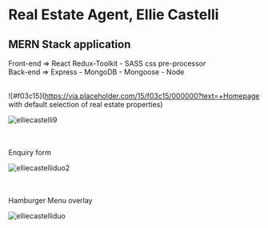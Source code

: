 <h1>Real Estate Agent, Ellie Castelli</h1>

<h2>MERN Stack application</h2>
Front-end => React Redux-Toolkit - SASS css pre-processor <br>
Back-end  => Express - MongoDB - Mongoose - Node<br><br>


![#f03c15](https://via.placeholder.com/15/f03c15/000000?text=+Homepage with default selection of real estate properties)

![elliecastelli9](https://user-images.githubusercontent.com/38325801/185565594-6ac60926-d914-48b0-beaa-8d09db70eb68.png)<br><br><br>

Enquiry form<p>
![elliecastelliduo2](https://user-images.githubusercontent.com/38325801/185565545-ab3a1cb4-5f8f-4695-bcf6-ee27a8d84f9f.png)<br><br><br>

Hamburger Menu overlay<p>
![elliecastelliduo](https://user-images.githubusercontent.com/38325801/182094619-bb703d6e-f94d-456b-a89b-809455d63204.png)<br><br><br>